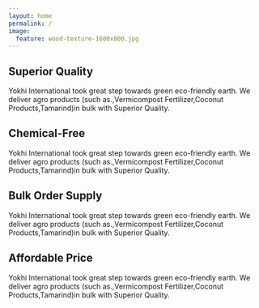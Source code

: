 ```yaml
---
layout: home
permalink: /
image: 
  feature: wood-texture-1600x800.jpg
---
```


<div class="tiles">

<div class="tile">
  <h2 class="post-title">Superior Quality</h2>
  <p class="post-excerpt">Yokhi International took great step towards green eco-friendly earth. We deliver agro products (such as.,Vermicompost Fertilizer,Coconut Products,Tamarind)in bulk with Superior Quality. </p>
</div><!-- /.tile -->

<div class="tile">
  <h2 class="post-title">Chemical-Free</h2>
  <p class="post-excerpt">Yokhi International took great step towards green eco-friendly earth. We deliver agro products (such as.,Vermicompost Fertilizer,Coconut Products,Tamarind)in bulk with Superior Quality. </p>
</div><!-- /.tile -->

<div class="tile">
  <h2 class="post-title">Bulk Order Supply</h2>
  <p class="post-excerpt">Yokhi International took great step towards green eco-friendly earth. We deliver agro products (such as.,Vermicompost Fertilizer,Coconut Products,Tamarind)in bulk with Superior Quality. </p>
</div><!-- /.tile -->

<div class="tile">
  <h2 class="post-title">Affordable Price</h2>
  <p class="post-excerpt">Yokhi International took great step towards green eco-friendly earth. We deliver agro products (such as.,Vermicompost Fertilizer,Coconut Products,Tamarind)in bulk with Superior Quality. </p>
</div><!-- /.tile -->

</div><!-- /.tiles -->
